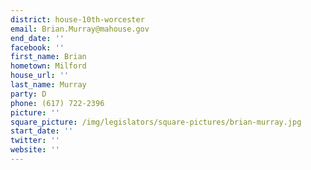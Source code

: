 ```yaml
---
district: house-10th-worcester
email: Brian.Murray@mahouse.gov
end_date: ''
facebook: ''
first_name: Brian
hometown: Milford
house_url: ''
last_name: Murray
party: D
phone: (617) 722-2396
picture: ''
square_picture: /img/legislators/square-pictures/brian-murray.jpg
start_date: ''
twitter: ''
website: ''
---
```

